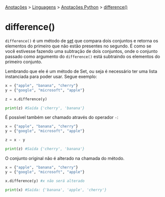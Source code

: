 <link rel="stylesheet" type="text/css" href="../../CSS/dark-theme.css">

[Anotações](../../) > [Linguagens](../Index.md) > [Anotações Python](./Index.md) > [difference()](./SetDifference.md)

# difference()

`difference()` é um método de [set](./Set.md) que compara dois conjuntos e retorna os elementos do primeiro que não estão presentes no segundo. É como se você estivesse fazendo uma subtração de dois conjuntos, onde o conjunto passado como argumento do `difference()` está subtraindo os elementos do primeiro conjunto.

Lembrando que ele é um método de Set, ou seja é necessário ter uma lista instanciada para poder usar. Segue exemplo:

```python
x = {"apple", "banana", "cherry"}
y = {"google", "microsoft", "apple"}

z = x.difference(y) 

print(z) #Saída {'cherry', 'banana'}
```

É possível também ser chamado através do operador `-`:

```python
x = {"apple", "banana", "cherry"}
y = {"google", "microsoft", "apple"}

z = x - y 

print(z) #Saída {'cherry', 'banana'}
```

O conjunto original não é alterado na chamada do método.

```python
x = {"apple", "banana", "cherry"}
y = {"google", "microsoft", "apple"}

x.difference(y) #x não será alterado

print(x) #Saída: {'banana', 'apple', 'cherry'}
```